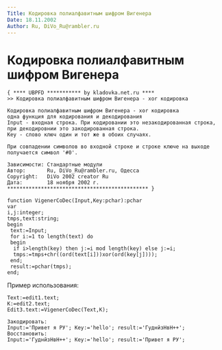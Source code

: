 ```yaml
---
Title: Кодировка полиалфавитным шифром Вигeнера
Date: 18.11.2002
Author: Ru, DiVo_Ru@rambler.ru
---
```



Кодировка полиалфавитным шифром Вигeнера
========================================

    { **** UBPFD *********** by kladovka.net.ru ****
    >> Кодировка полиалфавитным шифром Вигeнера - xor кодировка
     
    Кодировка полиалфавитным шифром Вигeнера - xor кодировка
    одна функция для кодирования и декодирования
    Input - входная строка. При кодировании это незакодированная строка, при декодировнии это закодированная строка.
    Key - слово ключ один и тот же в обоих случаях.
     
    При совпадении символов во входной строке и строке ключе на выходе получается символ '#0'.
     
    Зависимости: Стандартные модули
    Автор:       Ru, DiVo_Ru@rambler.ru, Одесса
    Copyright:   DiVo 2002 creator Ru
    Дата:        18 ноября 2002 г.
    ********************************************** }
     
    function VigenerCoDec(Input,Key:pchar):pchar
    var
    i,j:integer;
    tmps,text:string;
    begin
     text:=Input;
     for i:=1 to length(text) do
     begin
      if i>length(key) then j:=i mod length(key) else j:=i;
      tmps:=tmps+chr((ord(text[i]))xor(ord(key[j])));
     end;
     result:=pchar(tmps);
    end; 

Пример использования:

    Text:=edit1.text;
    K:=edit2.text;
    Edit3.text:=VigenerCoDec(Text,K);
     
    Закодировать:
    Input:='Привет я РУ'; Key:='hello'; result:='ГуднйзHвH++';
    Восстановить:
    Input:='ГуднйзHвH++'; Key:='hello'; result:='Привет я РУ'; 
